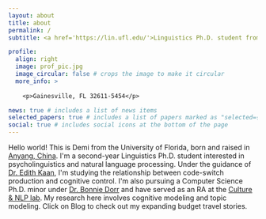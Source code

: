 ```yaml
---
layout: about
title: about
permalink: /
subtitle: <a href='https://lin.ufl.edu/'>Linguistics Ph.D. student from UF</a> who travels on her black Cannondale gravel bike

profile:
  align: right
  image: prof_pic.jpg
  image_circular: false # crops the image to make it circular
  more_info: >
  
    <p>Gainesville, FL 32611-5454</p>

news: true # includes a list of news items
selected_papers: true # includes a list of papers marked as "selected={true}"
social: true # includes social icons at the bottom of the page
---
```


Hello world! This is Demi from the University of Florida, born and raised in [Anyang, China](https://www.youtube.com/watch?v=w83Op5ddaiw). I'm a second-year Linguistics Ph.D. student interested in psycholinguistics and natural language processing. Under the guidance of [Dr. Edith Kaan](https://blab.lin.ufl.edu/directory/dr-edith-kaan/), I'm studying the relationship between code-switch production and cognitive control. I'm also pursuing a Computer Science Ph.D. minor under [Dr. Bonnie Dorr](https://nlp.cise.ufl.edu/~bonniejdorr) and have served as an RA at the [Culture & NLP lab](https://nlp.cise.ufl.edu/). My research here involves cognitive modeling and topic modeling. Click on Blog to check out my expanding budget travel stories. 

